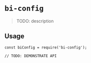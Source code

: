 # `bi-config`

> TODO: description

## Usage

```
const biConfig = require('bi-config');

// TODO: DEMONSTRATE API
```
